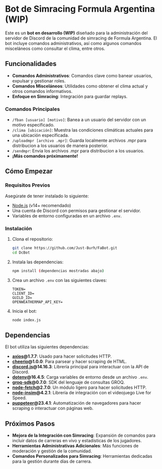 # Bot de Simracing Formula Argentina (WIP)

Este es un **bot en desarrollo (WIP)** diseñado para la administración del servidor de Discord de la comunidad de simracing de Formula Argentina. El bot incluye comandos administrativos, así como algunos comandos misceláneos como consultar el clima, entre otros.

## Funcionalidades

- **Comandos Administrativos**: Comandos clave como banear usuarios, expulsar y gestionar roles.
- **Comandos Misceláneos**: Utilidades como obtener el clima actual y otros comandos informativos.
- **Enfoque en Simracing**: Integración para guardar replays.

### Comandos Principales
- `/fban [usuario] [motivo]`: Banea a un usuario del servidor con un motivo especificado.
- `/clima [ubicación]`: Muestra las condiciones climáticas actuales para una ubicación especificada.
- `/uploadmpr [archivo .mpr]`: Guarda localmente archivos .mpr para distribucion a los usuarios de manera posterior.
- `/sendmpr`: Envia los archivos .mpr para distribucion a los usuarios.
- **¡Más comandos próximamente!**

## Cómo Empezar

### Requisitos Previos

Asegúrate de tener instalado lo siguiente:

- [Node.js](https://nodejs.org/) (v14+ recomendado)
- Una cuenta de Discord con permisos para gestionar el servidor.
- Variables de entorno configuradas en un archivo `.env`.

### Instalación

1. Clona el repositorio:
   ```bash
   git clone https://github.com/Just-Burh/FaBot.git
   cd DcBot
   ```

2. Instala las dependencias:
   ```bash
   npm install (dependencias mostradas abajo)
   ```

3. Crea un archivo `.env` con las siguientes claves:
   ```
   TOKEN=
   CLIENT_ID=
   GUILD_ID=
   OPENWEATHERMAP_API_KEY=
   ```

4. Inicia el bot:
   ```bash
   node index.js
   ```

## Dependencias

El bot utiliza las siguientes dependencias:

- **[axios](https://www.npmjs.com/package/axios)@1.7.7**: Usado para hacer solicitudes HTTP.
- **[cheerio](https://www.npmjs.com/package/cheerio)@1.0.0**: Para parsear y hacer scraping de HTML.
- **[discord.js](https://www.npmjs.com/package/discord.js)@14.16.3**: Librería principal para interactuar con la API de Discord.
- **[dotenv](https://www.npmjs.com/package/dotenv)@16.4.5**: Carga variables de entorno desde un archivo `.env`.
- **[groq-sdk](https://www.npmjs.com/package/groq-sdk)@0.7.0**: SDK del lenguaje de consultas GROQ.
- **[node-fetch](https://www.npmjs.com/package/node-fetch)@2.7.0**: Un módulo ligero para hacer solicitudes HTTP.
- **[node-insim](https://www.npmjs.com/package/node-insim)@4.2.1**: Librería de integración con el videojuego Live for Speed.
- **[puppeteer](https://www.npmjs.com/package/puppeteer)@23.4.1**: Automatización de navegadores para hacer scraping o interactuar con páginas web.

## Próximos Pasos

- **Mejora de la Integración con Simracing**: Expansión de comandos para incluir datos de carreras en vivo y estadísticas de los jugadores.
- **Herramientas Administrativas Adicionales**: Más funciones de moderación y gestión de la comunidad.
- **Comandos Personalizados para Simracing**: Herramientas dedicadas para la gestión durante días de carrera.

